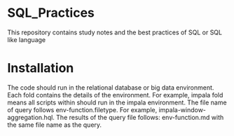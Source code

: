 # SQL_Practices
This repository contains study notes and the best practices of SQL or SQL like language

# Installation
The code should run in the relational database or big data environment. Each fold contains the details of the environment. For example, impala fold means all scripts within should run in the impala environment. The file name of query follows env-function.filetype. For example, impala-window-aggregation.hql. The results of the query file follows: env-function.md with the same file name as the query.
